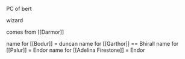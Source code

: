 PC of bert

wizard

comes from [[Darmor]]


name for [[Bodur]] = duncan
name for [[Garthor]] == Bhirall
name for [[Palur]] = Endor
name for [[Adelina Firestone]] = Endor